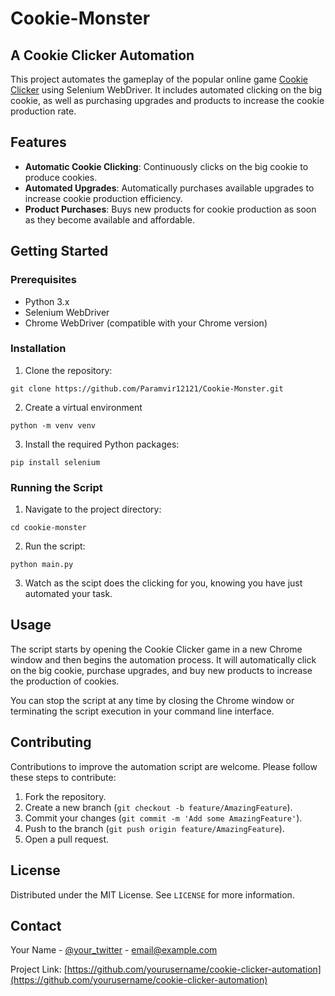 # Cookie-Monster
## A Cookie Clicker Automation
This project automates the gameplay of the popular online game [Cookie Clicker](https://orteil.dashnet.org/cookieclicker/) using Selenium WebDriver. It includes automated clicking on the big cookie, as well as purchasing upgrades and products to increase the cookie production rate.

## Features

- **Automatic Cookie Clicking**: Continuously clicks on the big cookie to produce cookies.
- **Automated Upgrades**: Automatically purchases available upgrades to increase cookie production efficiency.
- **Product Purchases**: Buys new products for cookie production as soon as they become available and affordable.

## Getting Started

### Prerequisites

- Python 3.x
- Selenium WebDriver
- Chrome WebDriver (compatible with your Chrome version)

### Installation

1. Clone the repository:
```
git clone https://github.com/Paramvir12121/Cookie-Monster.git
```
2. Create a virtual environment
```
python -m venv venv
```

3. Install the required Python packages:
```
pip install selenium
```


### Running the Script

1. Navigate to the project directory:
```
cd cookie-monster
```

2. Run the script:
```
python main.py
```
3. Watch as the scipt does the clicking for you, knowing you have just automated your task. 

## Usage

The script starts by opening the Cookie Clicker game in a new Chrome window and then begins the automation process. It will automatically click on the big cookie, purchase upgrades, and buy new products to increase the production of cookies.

You can stop the script at any time by closing the Chrome window or terminating the script execution in your command line interface.


## Contributing

Contributions to improve the automation script are welcome. Please follow these steps to contribute:

1. Fork the repository.
2. Create a new branch (`git checkout -b feature/AmazingFeature`).
3. Commit your changes (`git commit -m 'Add some AmazingFeature'`).
4. Push to the branch (`git push origin feature/AmazingFeature`).
5. Open a pull request.

## License

Distributed under the MIT License. See `LICENSE` for more information.

## Contact

Your Name - [@your_twitter](https://twitter.com/your_twitter) - email@example.com

Project Link: [https://github.com/yourusername/cookie-clicker-automation](https://github.com/yourusername/cookie-clicker-automation)

